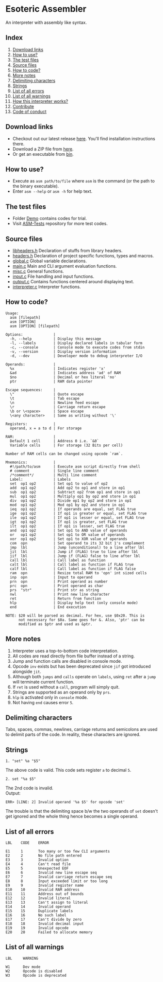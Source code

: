 # Esoteric Assembler
An interpreter with assembly like syntax.

## Index
1. [Download links](#download-links)
2. [How to use?](#how-to-use)
3. [The test files](#the-test-files)
4. [Source files](#source-files)
5. [How to code?](#how-to-code)
6. [More notes](#more-notes)
7. [Delimiting characters](#delimiting-characters)
8. [Strings](#strings)
9. [List of all errors](#list-of-all-errors)
10. [List of all warnings](#list-of-all-warnings)
11. [How this interpreter works?](https://github.com/AvirukBasak/esoteric-assembly/blob/main/docs/WORKING.md)
12. [Contribute](https://github.com/AvirukBasak/esoteric-assembly/blob/main/docs/CONTRIBUTING.md)
13. [Code of conduct](https://github.com/AvirukBasak/esoteric-assembly/blob/main/docs/CODE_OF_CONDUCT.md)

## Download links
- Checkout out our latest release [here](https://github.com/AvirukBasak/esoteric-assembly/releases/tag/v2022.5.14). You'll find installation instructions there.
- Download a ZIP file from [here](https://github.com/AvirukBasak/esoteric-assembly/archive/main.zip).
- Or get an executable from [bin](https://github.com/AvirukBasak/esoteric-assembly/tree/main/bin).

## How to use?
- Execute as `asm path/to/file` where `asm` is the command (or the path to the binary executable).
- Enter `asm --help` or `asm -h` for help text.

## The test files
- Folder [Demo](https://github.com/AvirukBasak/esoteric-assembly/tree/main/Demo) contains codes for trial.
- Visit [ASM-Tests](https://github.com/AvirukBasak/ASM-Tests) repository for more test codes.

## Source files
- [libheaders.h](https://github.com/AvirukBasak/esoteric-assembly/blob/main/src/headers/libheaders.h) Declaration of stuffs from library headers.
- [headers.h](https://github.com/AvirukBasak/esoteric-assembly/blob/main/src/headers/headers.h) Declaration of project specific functions, types and macros.
- [global.c](https://github.com/AvirukBasak/esoteric-assembly/blob/main/src/global.c) Global variable declarations.
- [main.c](https://github.com/AvirukBasak/esoteric-assembly/blob/main/src/main.c) Main and CLI argument evaluation functions.
- [misc.c](https://github.com/AvirukBasak/esoteric-assembly/blob/main/src/misc.c) General functions.
- [input.c](https://github.com/AvirukBasak/esoteric-assembly/blob/main/src/input.c) File handling and input functions.
- [output.c](https://github.com/AvirukBasak/esoteric-assembly/blob/main/src/output.c) Contains functions centered around displaying text.
- [interpreter.c](https://github.com/AvirukBasak/esoteric-assembly/blob/main/src/interpreter.c) Interpreter functions.

## How to code?
```
Usage:
  asm [filepath]
  asm [OPTION]
  asm [OPTION] [filepath]

Options:              |
  -h, --help          | Display this message
  -l, --labels        | Display declared labels in tabular form
  -c, --console       | Console mode to execute codes from stdin
  -v, --version       | Display version information
  -d, --dev           | Developer mode to debug interpreter I/O

Operands:             | 
  %x                  | Indicates register 'x'
  &ad                 | Indicates address 'ad' of RAM
  $no                 | Decimal or hex literal 'no'
  ptr                 | RAM data pointer

Escape sequences:     | 
  \"                  | Quote escape
  \t                  | Tab escape
  \n                  | Newline feed escape
  \r                  | Carriage return escape
  \b or \<space>      | Space escape
  \<any character>    | Same as writing without '\'

Registers:            | 
  operand, x = a to d | For storage

RAM:                  | 
  Default 1 cell      | Address 0 i.e. `&0`
  Variable cells      | For storage (32 Bits per cell)

Number of RAM cells can be changed using opcode `ram`.

Mnemonics:            | 
  #!/path/to/asm      | Execute asm script directly from shell
  # comment           | Single line comment
  /*comment*/         | Multi line comment
  Label:              | Labels
  set  op1 op2        | Set op1 to value of op2
  add  op1 op2        | Add op2 to op1 and store in op1
  sub  op1 op2        | Subtract op2 from op1 and store in op1
  mul  op1 op2        | Multiply op1 by op2 and store in op1
  div  op1 op2        | Divide op1 by op2 and store in op1
  mod  op1 op2        | Mod op1 by op2 and store in op1
  ieq  op1 op2        | If operands are equal, set FLAG true
  ige  op1 op2        | If op1 is greater or equal, set FLAG true
  ile  op1 op2        | If op1 is lesser or equal, set FLAG true
  igt  op1 op2        | If op1 is greater, set FLAG true
  ilt  op1 op2        | If op1 is lesser, set FLAG true
  and  op1 op2        | Set op1 to AND value of operands
  or   op1 op2        | Set op1 to OR value of operands
  xor  op1 op2        | Set op1 to XOR value of operands
  com  opn            | Set operand to its 32 bit 1's complement
  jmp  lbl            | Jump (unconditional) to a line after lbl
  jit  lbl            | Jump if (FLAG) true to line after lbl
  jif  lbl            | Jump if (FLAG) false to line after lbl
  call lbl            | Call label as function
  calt lbl            | Call label as function if FLAG true
  calf lbl            | Call label as function if FLAG false
  ram  opn            | Resize total RAM to 'opn' int sized cells
  inp  opn            | Input to operand
  prn  opn            | Print operand as number
  prc  opn            | Print operand as char
  prs  "str"          | Print str as string
  nwl                 | Print new line character
  ret                 | Return from function
  hlp                 | Display help text (only console mode)
  end                 | End execution

NOTE: $20 will be parsed as decimal. For hex, use $0x20. This is
      not necessary for $0a. Same goes for &. Also, 'ptr' can be
      modified as $ptr and used as &ptr.
```

## More notes
1. Interpreter uses a top-to-bottom code interpretation.
2. All codes are read directly from file buffer instead of a string.
3. Jump and function calls are disabled in console mode.
4. Opcode `inv` exists but has been deprecated since `jif` got introduced alongside `jit`.
5. Although both `jumps` and `calls` operate on `labels`, using `ret` after a `jump` will terminate current function.
6. If `ret` is used without a `call`, program will simply quit.
7. Strings are supported as an operand only by `prs`.
6. `hlp` is activated only in `console` mode.
7. Not having `end` causes error `5`.

## Delimiting characters
Tabs, spaces, commas, newlines, carriage returns and 
semicolons are used to delimit parts of the code. In 
reality, these characters are ignored.

## Strings
```
1. "set" %a "$5"
```
The above code is valid. This code sets register `a` to decimal `5`.
<br>
```
2. set "%a $5"
```
The 2nd code is invalid.<br>
Output:
```
ERR> [LINE: 2] Invalid operand '%a $5' for opcode 'set'
```
The trouble is that the delimiting space b/w the two 
operands of `set` doesn't get ignored and the whole 
thing hence becomes a single operand.

## List of all errors
```
LBL    CODE    ERROR

E1     1       Too many or too few CLI arguments
E2     2       No file path entered
E3     3       Invalid option
E4     4       Can't read file
E5     5       Unexpected EOF
E6     6       Invalid new line escape seq
E7     7       Invalid carriage return escape seq
E8     8       Input exceeded limit or too long
E9     9       Invalid register name
E10    10      Invalid RAM address
E11    11      Address out of bounds
E12    12      Invalid literal
E13    13      Can't assign to literal
E14    14      Invalid operand
E15    15      Duplicate labels
E16    16      No such label
E17    17      Can't divide by zero
E18    18      Invalid decimal input
E19    19      Invalid opcode
E20    20      Failed to allocate memory
```

## List of all warnings
``` 
LBL     WARNING

W1      Dev mode
W2      Opcode is disabled
W3      Opcode is deprecated

```
